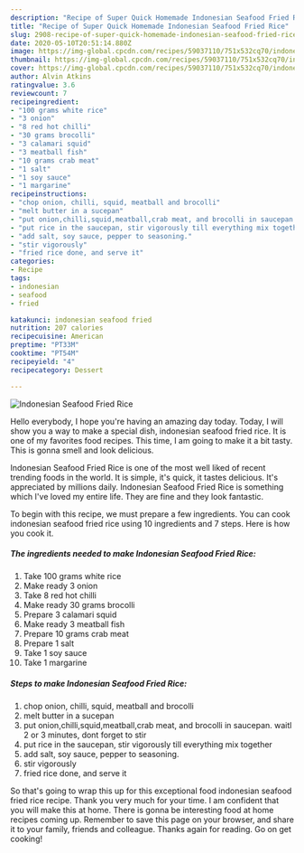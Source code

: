 ```yaml
---
description: "Recipe of Super Quick Homemade Indonesian Seafood Fried Rice"
title: "Recipe of Super Quick Homemade Indonesian Seafood Fried Rice"
slug: 2908-recipe-of-super-quick-homemade-indonesian-seafood-fried-rice
date: 2020-05-10T20:51:14.880Z
image: https://img-global.cpcdn.com/recipes/59037110/751x532cq70/indonesian-seafood-fried-rice-recipe-main-photo.jpg
thumbnail: https://img-global.cpcdn.com/recipes/59037110/751x532cq70/indonesian-seafood-fried-rice-recipe-main-photo.jpg
cover: https://img-global.cpcdn.com/recipes/59037110/751x532cq70/indonesian-seafood-fried-rice-recipe-main-photo.jpg
author: Alvin Atkins
ratingvalue: 3.6
reviewcount: 7
recipeingredient:
- "100 grams white rice"
- "3 onion"
- "8 red hot chilli"
- "30 grams brocolli"
- "3 calamari squid"
- "3 meatball fish"
- "10 grams crab meat"
- "1 salt"
- "1 soy sauce"
- "1 margarine"
recipeinstructions:
- "chop onion, chilli, squid, meatball and brocolli"
- "melt butter in a sucepan"
- "put onion,chilli,squid,meatball,crab meat, and brocolli in saucepan. waitl 2 or 3 minutes, dont forget to stir"
- "put rice in the saucepan, stir vigorously till everything mix together"
- "add salt, soy sauce, pepper to seasoning."
- "stir vigorously"
- "fried rice done, and serve it"
categories:
- Recipe
tags:
- indonesian
- seafood
- fried

katakunci: indonesian seafood fried 
nutrition: 207 calories
recipecuisine: American
preptime: "PT33M"
cooktime: "PT54M"
recipeyield: "4"
recipecategory: Dessert

---
```



![Indonesian Seafood Fried Rice](https://img-global.cpcdn.com/recipes/59037110/751x532cq70/indonesian-seafood-fried-rice-recipe-main-photo.jpg)

Hello everybody, I hope you're having an amazing day today. Today, I will show you a way to make a special dish, indonesian seafood fried rice. It is one of my favorites food recipes. This time, I am going to make it a bit tasty. This is gonna smell and look delicious.



Indonesian Seafood Fried Rice is one of the most well liked of recent trending foods in the world. It is simple, it's quick, it tastes delicious. It's appreciated by millions daily. Indonesian Seafood Fried Rice is something which I've loved my entire life. They are fine and they look fantastic.


To begin with this recipe, we must prepare a few ingredients. You can cook indonesian seafood fried rice using 10 ingredients and 7 steps. Here is how you cook it.

<!--inarticleads1-->

##### The ingredients needed to make Indonesian Seafood Fried Rice:

1. Take 100 grams white rice
1. Make ready 3 onion
1. Take 8 red hot chilli
1. Make ready 30 grams brocolli
1. Prepare 3 calamari squid
1. Make ready 3 meatball fish
1. Prepare 10 grams crab meat
1. Prepare 1 salt
1. Take 1 soy sauce
1. Take 1 margarine




<!--inarticleads2-->

##### Steps to make Indonesian Seafood Fried Rice:

1. chop onion, chilli, squid, meatball and brocolli
1. melt butter in a sucepan
1. put onion,chilli,squid,meatball,crab meat, and brocolli in saucepan. waitl 2 or 3 minutes, dont forget to stir
1. put rice in the saucepan, stir vigorously till everything mix together
1. add salt, soy sauce, pepper to seasoning.
1. stir vigorously
1. fried rice done, and serve it




So that's going to wrap this up for this exceptional food indonesian seafood fried rice recipe. Thank you very much for your time. I am confident that you will make this at home. There is gonna be interesting food at home recipes coming up. Remember to save this page on your browser, and share it to your family, friends and colleague. Thanks again for reading. Go on get cooking!

